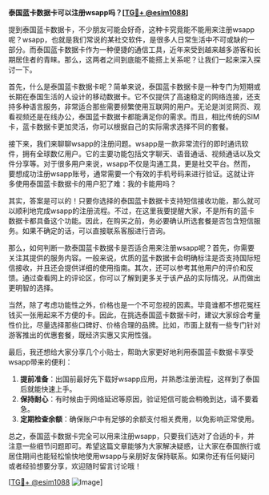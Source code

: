 **泰国蓝卡数据卡可以注册wsapp吗？[[TG💪+ @esim1088](https://t.me/s/esim1088)]**

提到泰国蓝卡数据卡，不少朋友可能会好奇，这种卡究竟能不能用来注册wsapp呢？wsapp，也就是我们常说的某社交软件，是很多人日常生活中不可或缺的一部分。而泰国蓝卡数据卡作为一种便捷的通信工具，近年来受到越来越多游客和长期居住者的青睐。那么，这两者之间到底能不能搭上关系呢？让我们一起来深入探讨一下。

首先，什么是泰国蓝卡数据卡呢？简单来说，泰国蓝卡数据卡是一种专门为短期或长期在泰国生活的人设计的移动数据卡。它不仅提供了高速稳定的网络连接，还支持多种语言服务，非常适合那些需要频繁使用互联网的用户。无论是浏览网页、观看视频还是在线办公，泰国蓝卡数据卡都能满足你的需求。而且，相比传统的SIM卡，蓝卡数据卡更加灵活，你可以根据自己的实际需求选择不同的套餐。

接下来，我们来聊聊wsapp的注册问题。wsapp是一款非常流行的即时通讯软件，拥有全球数亿用户。它的主要功能包括文字聊天、语音通话、视频通话以及文件分享等。对于很多用户来说，wsapp不仅是沟通工具，更是社交平台。然而，要想成功注册wsapp账号，通常需要一个有效的手机号码来进行验证。这就让许多使用泰国蓝卡数据卡的用户犯了难：我的卡能用吗？

其实，答案是可以的！只要你选择的泰国蓝卡数据卡支持短信接收功能，那么就可以顺利地完成wsapp的注册流程。不过，在这里我要提醒大家，不是所有的蓝卡数据卡都具备这个功能。因此，在购买之前，务必要确认所选套餐是否包含短信服务。如果不确定的话，可以直接联系客服进行咨询。

那么，如何判断一款泰国蓝卡数据卡是否适合用来注册wsapp呢？首先，你需要关注其提供的服务内容。一般来说，优质的蓝卡数据卡会明确标注是否支持国际短信接收，并且还会提供详细的使用指南。其次，还可以参考其他用户的评价和反馈。通过查看网上的评论区，你可以了解到更多关于该产品的实际情况，从而做出更明智的选择。

当然，除了考虑功能性之外，价格也是一个不可忽视的因素。毕竟谁都不想花冤枉钱买一张用起来不方便的卡。因此，在挑选泰国蓝卡数据卡时，建议大家综合考量性价比，尽量选择那些口碑好、价格合理的品牌。比如，市面上就有一些专门针对游客推出的优惠套餐，既经济实惠又实用性强。

最后，我还想给大家分享几个小贴士，帮助大家更好地利用泰国蓝卡数据卡享受wsapp带来的便利：

1. **提前准备**：出国前最好先下载好wsapp应用，并熟悉注册流程，这样到了泰国后就能快速上手。
2. **保持耐心**：有时候由于网络延迟等原因，验证短信可能会稍晚到达，请不要着急。
3. **定期检查余额**：确保账户中有足够的余额支付相关费用，以免影响正常使用。

总之，泰国蓝卡数据卡完全可以用来注册wsapp，只要我们选对了合适的卡，并注意一些细节问题即可。希望这篇文章能够为大家解决疑惑，让大家在泰国旅行或居住期间也能轻松愉快地使用wsapp与亲朋好友保持联系。如果你还有任何疑问或者经验想要分享，欢迎随时留言讨论哦！

[[TG💪+ @esim1088](https://t.me/s/esim1088) ![Image](https://i.postimg.cc/4NQfJmqS/Snipaste-2025-05-13-00-14-12.png)]